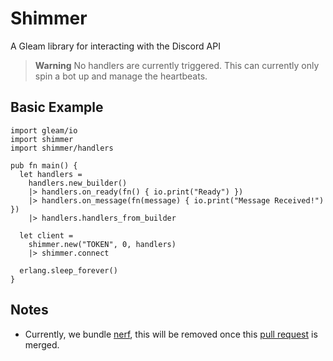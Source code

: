 # Shimmer

A Gleam library for interacting with the Discord API

> **Warning**
> No handlers are currently triggered. This can currently only spin a bot up and manage the heartbeats.

## Basic Example

```gleam
import gleam/io
import shimmer
import shimmer/handlers

pub fn main() {
  let handlers =
    handlers.new_builder()
    |> handlers.on_ready(fn() { io.print("Ready") })
    |> handlers.on_message(fn(message) { io.print("Message Received!") })
    |> handlers.handlers_from_builder

  let client =
    shimmer.new("TOKEN", 0, handlers)
    |> shimmer.connect

  erlang.sleep_forever()
}
```

## Notes

- Currently, we bundle [nerf](https://github.com/lpil/nerf), this will be removed once this [pull request](https://github.com/lpil/nerf/pull/1) is merged.
